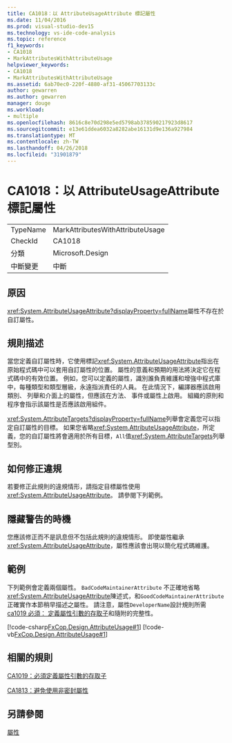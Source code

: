 ```yaml
---
title: CA1018：以 AttributeUsageAttribute 標記屬性
ms.date: 11/04/2016
ms.prod: visual-studio-dev15
ms.technology: vs-ide-code-analysis
ms.topic: reference
f1_keywords:
- CA1018
- MarkAttributesWithAttributeUsage
helpviewer_keywords:
- CA1018
- MarkAttributesWithAttributeUsage
ms.assetid: 6ab70ec0-220f-4880-af31-45067703133c
author: gewarren
ms.author: gewarren
manager: douge
ms.workload:
- multiple
ms.openlocfilehash: 8616c8e70d298e5ed5798ab378590217923d8617
ms.sourcegitcommit: e13e61ddea6032a8282abe16131d9e136a927984
ms.translationtype: MT
ms.contentlocale: zh-TW
ms.lasthandoff: 04/26/2018
ms.locfileid: "31901879"
---
```

# <a name="ca1018-mark-attributes-with-attributeusageattribute"></a>CA1018：以 AttributeUsageAttribute 標記屬性
|||
|-|-|
|TypeName|MarkAttributesWithAttributeUsage|
|CheckId|CA1018|
|分類|Microsoft.Design|
|中斷變更|中斷|

## <a name="cause"></a>原因
 <xref:System.AttributeUsageAttribute?displayProperty=fullName>屬性不存在於自訂屬性。

## <a name="rule-description"></a>規則描述
 當您定義自訂屬性時，它使用標記<xref:System.AttributeUsageAttribute>指出在原始程式碼中可以套用自訂屬性的位置。 屬性的意義和預期的用法將決定它在程式碼中的有效位置。 例如，您可以定義的屬性，識別誰負責維護和增強中程式庫中，每種類型和類型層級，永遠指派責任的人員。 在此情況下，編譯器應該啟用類別、 列舉和介面上的屬性，但應該在方法、 事件或屬性上啟用。 組織的原則和程序會指示該屬性是否應該啟用組件。

 <xref:System.AttributeTargets?displayProperty=fullName>列舉會定義您可以指定自訂屬性的目標。 如果您省略<xref:System.AttributeUsageAttribute>，所定義，您的自訂屬性將會適用於所有目標，`All`值<xref:System.AttributeTargets>列舉型別。

## <a name="how-to-fix-violations"></a>如何修正違規
 若要修正此規則的違規情形，請指定目標屬性使用<xref:System.AttributeUsageAttribute>。 請參閱下列範例。

## <a name="when-to-suppress-warnings"></a>隱藏警告的時機
 您應該修正而不是訊息但不包括此規則的違規情形。 即使屬性繼承<xref:System.AttributeUsageAttribute>，屬性應該會出現以簡化程式碼維護。

## <a name="example"></a>範例
 下列範例會定義兩個屬性。 `BadCodeMaintainerAttribute` 不正確地省略<xref:System.AttributeUsageAttribute>陳述式，和`GoodCodeMaintainerAttribute`正確實作本節稍早描述之屬性。 請注意，屬性`DeveloperName`設計規則所需[ca1019 必須： 定義屬性引數的存取子](../code-quality/ca1019-define-accessors-for-attribute-arguments.md)和隨附的完整性。

 [!code-csharp[FxCop.Design.AttributeUsage#1](../code-quality/codesnippet/CSharp/ca1018-mark-attributes-with-attributeusageattribute_1.cs)]
 [!code-vb[FxCop.Design.AttributeUsage#1](../code-quality/codesnippet/VisualBasic/ca1018-mark-attributes-with-attributeusageattribute_1.vb)]

## <a name="related-rules"></a>相關的規則
 [CA1019：必須定義屬性引數的存取子](../code-quality/ca1019-define-accessors-for-attribute-arguments.md)

 [CA1813：避免使用非密封屬性](../code-quality/ca1813-avoid-unsealed-attributes.md)

## <a name="see-also"></a>另請參閱
 [屬性](/dotnet/standard/design-guidelines/attributes)